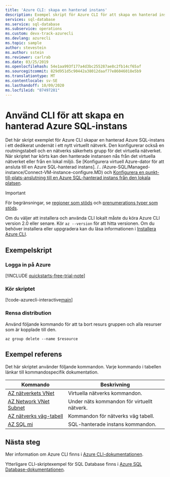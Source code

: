 ```yaml
---
title: 'Azure CLI: skapa en hanterad instans'
description: Exempel skript för Azure CLI för att skapa en hanterad instans i Azure SQL-hanterad instans
services: sql-database
ms.service: sql-database
ms.subservice: operations
ms.custom: devx-track-azurecli
ms.devlang: azurecli
ms.topic: sample
author: stevestein
ms.author: sstein
ms.reviewer: carlrab
ms.date: 03/25/2019
ms.openlocfilehash: 54e1aa993f177a4d3bc255287ae8c2fb14cf65af
ms.sourcegitcommit: 829d951d5c90442a38012daaf77e86046018e5b9
ms.translationtype: MT
ms.contentlocale: sv-SE
ms.lasthandoff: 10/09/2020
ms.locfileid: "87497281"
---
```

# <a name="use-cli-to-create-an-azure-sql-managed-instance"></a>Använd CLI för att skapa en hanterad Azure SQL-instans

Det här skript exemplet för Azure CLI skapar en hanterad Azure SQL-instans i ett dedikerat undernät i ett nytt virtuellt nätverk. Den konfigurerar också en routningstabell och en nätverks säkerhets grupp för det virtuella nätverket. När skriptet har körts kan den hanterade instansen nås från det virtuella nätverket eller från en lokal miljö. Se [Konfigurera virtuell Azure-dator för att ansluta till en Azure SQL-hanterad instans]. /.. /Azure-SQL/Managed-instance/Connect-VM-instance-configure.MD) och [Konfigurera en punkt-till-plats-anslutning till en Azure SQL-hanterad instans från den lokala platsen](../../azure-sql/managed-instance/point-to-site-p2s-configure.md).

> [!IMPORTANT]
> För begränsningar, se [regioner som stöds](../../azure-sql/managed-instance/resource-limits.md#supported-regions) och [prenumerations typer som stöds](../../azure-sql/managed-instance/resource-limits.md#supported-subscription-types).

Om du väljer att installera och använda CLI lokalt måste du köra Azure CLI version 2.0 eller senare. Kör `az --version` för att hitta versionen. Om du behöver installera eller uppgradera kan du läsa informationen i [Installera Azure CLI](/cli/azure/install-azure-cli).

## <a name="sample-script"></a>Exempelskript

### <a name="sign-in-to-azure"></a>Logga in på Azure

[!INCLUDE [quickstarts-free-trial-note](../../../includes/quickstarts-free-trial-note.md)]

### <a name="run-the-script"></a>Kör skriptet

[!code-azurecli-interactive[main](../../../cli_scripts/sql-database/managed-instance/create-managed-instance.sh "Create managed instance")]

### <a name="clean-up-deployment"></a>Rensa distribution

Använd följande kommando för att ta bort resurs gruppen och alla resurser som är kopplade till den.

```azurecli-interactive
az group delete --name $resource
```

## <a name="sample-reference"></a>Exempel referens

Det här skriptet använder följande kommandon. Varje kommando i tabellen länkar till kommandospecifik dokumentation.

| Kommando | Beskrivning |
|---|---|
| [AZ nätverkets VNet](/cli/azure/network/vnet) | Virtuella nätverks kommandon. |
| [AZ Network VNet Subnet](/cli/azure/network/vnet/subnet) | Under näts kommandon för virtuellt nätverk. |
| [AZ nätverks väg-tabell](/cli/azure/network/route-table) | Kommandon för nätverks väg tabell. |
| [AZ SQL mi](/cli/azure/sql/mi) | SQL-hanterade instans kommandon. |

## <a name="next-steps"></a>Nästa steg

Mer information om Azure CLI finns i [Azure CLI-dokumentationen](/cli/azure).

Ytterligare CLI-skriptexempel för SQL Database finns i [Azure SQL Database-dokumentationen](../../azure-sql/database/az-cli-script-samples-content-guide.md).

